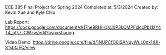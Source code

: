 ECE 385 Final Project for Spring 2024
Completed at: 5/3/2024
Created by: Kevin Xue and Kyle Chiu

Lab Report: 
https://docs.google.com/document/d/17ne9RHIHLVJ0P3kCMPFxlccPbzIzY4T4_ofk7liCWzw/edit?usp=sharing 

Video Demo:
https://drive.google.com/file/d/1NUPCfO6lSANuyWuL0nx1tUl-S1sbtJEQ/view
